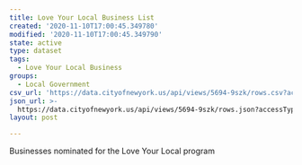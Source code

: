 ```yaml
---
title: Love Your Local Business List
created: '2020-11-10T17:00:45.349780'
modified: '2020-11-10T17:00:45.349790'
state: active
type: dataset
tags:
  - Love Your Local Business
groups:
  - Local Government
csv_url: 'https://data.cityofnewyork.us/api/views/5694-9szk/rows.csv?accessType=DOWNLOAD'
json_url: >-
  https://data.cityofnewyork.us/api/views/5694-9szk/rows.json?accessType=DOWNLOAD
layout: post

---
```

Businesses nominated for the Love Your Local program
